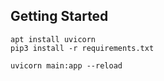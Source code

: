 ## Getting Started

```
apt install uvicorn
pip3 install -r requirements.txt
```

```
uvicorn main:app --reload
```
